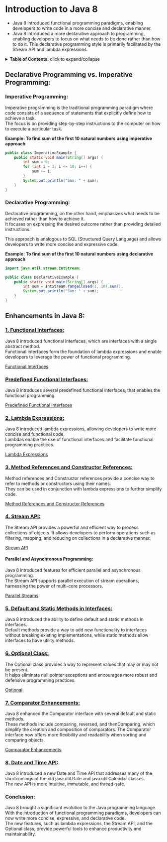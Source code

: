 # Introduction to Java 8 

- Java 8 introduced functional programming paradigms, enabling developers to write code in a more concise and declarative manner.
- Java 8 introduced a more declarative approach to programming, enabling developers to focus on what needs to be done rather than how to do it. 
This declarative programming style is primarily facilitated by the Stream API and lambda expressions.

<details>
  <summary><b> Table of Contents:</b> click to expand/collapse</summary>

1. [Functional Interfaces](./functional_interfaces/README.md)
2. [Lambda Expressions](./lambda_expressions/README.md)
3. [Predefined Functional Interfaces](./predefined_functional_interfaces/README.md)
4. [Method References and Constructor References](./method_reference_and_constructor_reference/README.md)
5. [Stream API](./streams/README.md)
6. [Default and Static Methods in Interfaces]()
7. [Optional](./optional/README.md)
8. [Comparator Enhancements](./comparator_enhancements/README.md)
9. [Date and Time API]()

</details>

## Declarative Programming vs. Imperative Programming:

### Imperative Programming:
Imperative programming is the traditional programming paradigm where code consists of a sequence of statements that explicitly define 
how to achieve a task. <br>
The focus is on providing step-by-step instructions to the computer on how to execute a particular task. 

**Example: To find sum of the first 10 natural numbers using imperative approach**
```java
public class ImperativeExample {
    public static void main(String[] args) {
        int sum = 0;
        for (int i = 1; i <= 10; i++) {
            sum += i;
        }
        System.out.println("Sum: " + sum);
    }
}
```

### Declarative Programming:
Declarative programming, on the other hand, emphasizes what needs to be achieved rather than how to achieve it. <br>
It focuses on expressing the desired outcome rather than providing detailed instructions.

This approach is analogous to SQL (Structured Query Language) and allows developers to write more concise and expressive code. 

**Example: To find sum of the first 10 natural numbers using declarative approach**
```java
import java.util.stream.IntStream;

public class DeclarativeExample {
    public static void main(String[] args) {
        int sum = IntStream.rangeClosed(1, 10).sum();
        System.out.println("Sum: " + sum);
    }
}
```


## Enhancements in Java 8:

### [1. Functional Interfaces:](./functional_interfaces/README.md)
Java 8 introduced functional interfaces, which are interfaces with a single abstract method. <br>
Functional interfaces form the foundation of lambda expressions and enable developers to leverage the power of functional programming.

[Functional Interfaces](./functional_interfaces/README.md)

   ### [Predefined Functional Interfaces: ](./predefined_functional_interfaces/README.md)
   Java 8 introduces several predefined functional interfaces, that enables the functional programming.
   
   [Predefined Functional Interfaces](./predefined_functional_interfaces/README.md)

### [2. Lambda Expressions:](./lambda_expressions/README.md)
   Java 8 introduced lambda expressions, allowing developers to write more concise and functional code. <br>
   Lambdas enable the use of functional interfaces and facilitate functional programming practices.

[Lambda Expressions](./lambda_expressions/README.md)

### [3. Method References and Constructor References:](./method_reference_and_constructor_reference)
Method references and Constructor references provide a concise way to refer to methods or constructors using their names. <br>
They can be used in conjunction with lambda expressions to further simplify code.

[Method References and Constructor References](./method_reference_and_constructor_reference)

### [4. Stream API:](./streams/README.md)
   The Stream API provides a powerful and efficient way to process collections of objects. 
   It allows developers to perform operations such as filtering, mapping, and reducing on collections in a declarative manner.
   
   [Stream API](./streams/README.md)

   #### Parallel and Asynchronous Programming: 
   Java 8 introduced features for efficient parallel and asynchronous programming. <br>
   The Stream API supports parallel execution of stream operations, harnessing the power of multi-core processors. 

   [Parallel Streams](./streams/parallel_streams/README.md)

### [5. Default and Static Methods in Interfaces:]()
   Java 8 introduced the ability to define default and static methods in interfaces. <br>
   Default methods provide a way to add new functionality to interfaces without breaking existing implementations, 
   while static methods allow interfaces to have utility methods.

### [6. Optional Class:](./optional/README.md)
   The Optional class provides a way to represent values that may or may not be present. <br>
   It helps eliminate null pointer exceptions and encourages more robust and defensive programming practices.

[Optional](./optional/README.md)

### [7. Comparator Enhancements:](./comparator_enhancements/README.md)
Java 8 enhanced the Comparator interface with several default and static methods. <br>
These methods include comparing, reversed, and thenComparing, which simplify the creation and composition of comparators.
The Comparator interface now offers more flexibility and readability when sorting and comparing objects.

[Comparator Enhancements](./comparator_enhancements/README.md)

### [8. Date and Time API:]()
   Java 8 introduced a new Date and Time API that addresses many of the shortcomings of the old java.util.Date and java.util.Calendar classes.<br>
   The new API is more intuitive, immutable, and thread-safe.


### Conclusion:
Java 8 brought a significant evolution to the Java programming language. With the introduction of functional programming paradigms, 
developers can now write more concise, expressive, and declarative code. <br>
The new features, such as lambda expressions, the Stream API, and the Optional class, provide powerful tools to enhance productivity and maintainability. 
